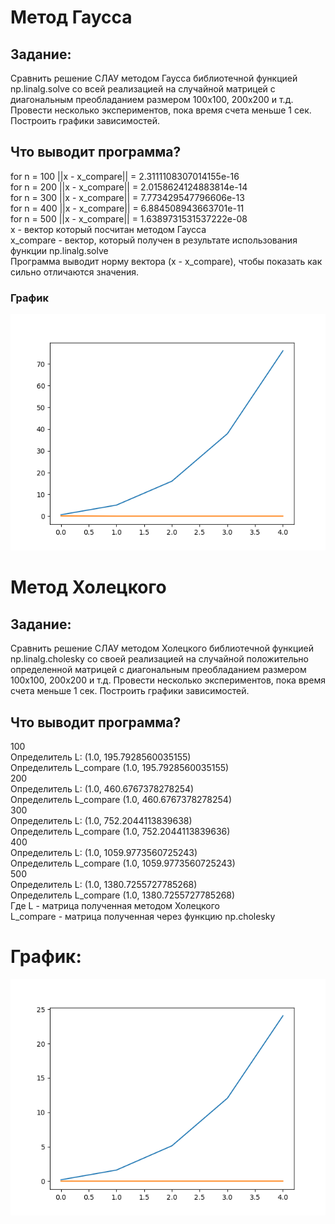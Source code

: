 # Метод Гаусса  
## Задание:  
Сравнить решение СЛАУ методом Гаусса библиотечной функцией np.linalg.solve со всей реализацией на случайной матрицей с диагональным преобладанием размером 100x100, 200x200 и т.д.
Провести несколько экспериментов, пока время счета меньше 1 сек. Построить графики зависимостей.  

## Что выводит программа?  
for n = 100 ||x - x_compare|| = 2.3111108307014155e-16  
for n = 200 ||x - x_compare|| = 2.0158624124883814e-14  
for n = 300 ||x - x_compare|| = 7.773429547796606e-13  
for n = 400 ||x - x_compare|| = 6.884508943663701e-11  
for n = 500 ||x - x_compare|| = 1.6389731531537222e-08  
x - вектор который посчитан методом Гаусса  
x_compare - вектор, который получен в результате использования функции np.linalg.solve  
Программа выводит норму вектора (x - x_compare), чтобы показать как сильно отличаются значения.  
### График  
![alt text](foo.png "graph")​
# Метод Холецкого  
## Задание:  
Сравнить решение СЛАУ методом Холецкого библиотечной функцией np.linalg.cholesky со своей реализацией на случайной положительно определенной матрицей с диагональным преобладанием размером  100x100, 200x200  и т.д. Провести несколько экспериментов, пока время счета меньше 1 сек. Построить графики зависимостей.  
## Что выводит программа?
100  
Определитель L: (1.0, 195.7928560035155)   
Определитель L_compare (1.0, 195.7928560035155)  
200  
Определитель L: (1.0, 460.6767378278254)  
Определитель L_compare (1.0, 460.6767378278254)  
300  
Определитель L: (1.0, 752.2044113839638)  
Определитель L_compare (1.0, 752.2044113839636)  
400  
Определитель L: (1.0, 1059.9773560725243)  
Определитель L_compare (1.0, 1059.9773560725243)  
500  
Определитель L: (1.0, 1380.7255727785268)  
Определитель L_compare (1.0, 1380.7255727785268)  
Где L - матрица полученная методом Холецкого  
L_compare - матрица полученная через функцию np.cholesky  
# График:
![alt text](foo1.png "graph")
